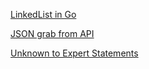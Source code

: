 [LinkedList in Go](https://www.golangprograms.com/golang-program-for-implementation-of-linked-list.html)

[JSON grab from API](https://blog.alexellis.io/golang-json-api-client/)

[Unknown to Expert Statements](https://blog.canopas.com/from-unknown-to-expert-golang-statements-you-need-to-know-a1ac97213c04)
